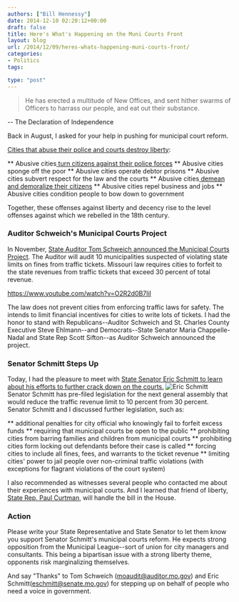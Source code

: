 ```yaml
---
authors: ["Bill Hennessy"]
date: 2014-12-10 02:20:12+00:00
draft: false
title: Here's What's Happening on the Muni Courts Front
layout: blog
url: /2014/12/09/heres-whats-happening-muni-courts-front/
categories:
- Politics
tags:

type: "post"
---
```


> He has erected a multitude of New Offices, and sent hither swarms of Officers to harrass our people, and eat out their substance.

-- The Declaration of Independence



Back in August, I asked for your help in pushing for municipal court reform.

[Cities that abuse their police and courts destroy liberty](https://hennessysview.com/2014/09/05/municipal-courts-matter-liberty/):




** Abusive cities[ turn citizens against their police forces](https://hennessysview.com/2014/08/19/end-game-ferguson/)
** Abusive cities sponge off the poor
** Abusive cities operate debtor prisons
** Abusive cities subvert respect for the law and the courts
** Abusive cities[ demean and demoralize their citizens](https://hennessysview.com/2014/08/20/municipal-court-kangaroo-court/)
** Abusive cities repel business and jobs
** Abusive cities condition people to bow down to government


Together, these offenses against liberty and decency rise to the level offenses against which we rebelled in the 18th century.



### Auditor Schweich's Municipal Courts Project



In November, [State Auditor Tom Schweich announced the Municipal Courts Project](https://www.24thstate.com/2014/10/municipal-courts-initiative.html). The Auditor will audit 10 municipalities suspected of violating state limits on fines from traffic tickets. Missouri law requires cities to forfeit to the state revenues from traffic tickets that exceed 30 percent of total revenue.

https://www.youtube.com/watch?v=O2R2d0B7liI

The law does not prevent cities from enforcing traffic laws for safety. The intends to limit financial incentives for cities to write lots of tickets. I had the honor to stand with Republicans--Auditor Schweich and St. Charles County Executive Steve Ehlmann--and Democrats--State Senator Maria Chappelle-Nadal and State Rep Scott Sifton--as Auditor Schweich announced the project.



### Senator Schmitt Steps Up



Today, I had the pleasure to meet with [State Senator Eric Schmitt to learn about his efforts to further crack down on the courts.](https://www.stltoday.com/news/local/govt-and-politics/missouri-state-senators-seek-municipal-court-changes/article_491e35f5-5c71-5e76-a84a-0a84ed85e2f4.html) ![Eric Schmitt](https://hennessysview.com/wp-content/uploads/2014/12/eric_schmitt-300x200.jpg)
Senator Schmitt has pre-filed legislation for the next general assembly that would reduce the traffic revenue limit to 10 percent from 30 percent. Senator Schmitt and I discussed further legislation, such as:




** additional penalties for city official who knowingly fail to forfeit excess funds
** requiring that municipal courts be open to the public
** prohibiting cities from barring families and children from municipal courts
** prohibiting cities form locking out defendants before their case is called
** forcing cities to include all fines, fees, and warrants to the ticket revenue
** limiting cities' power to jail people over non-criminal traffic violations (with exceptions for flagrant violations of the court system)


I also recommended as witnesses several people who contacted me about their experiences with municipal courts. And I learned that friend of liberty, [State Rep. Paul Curtman](https://www.paulcurtman.com/), will handle the bill in the House.



### Action



Please write your State Representative and State Senator to let them know you support Senator Schmitt's municipal courts reform. He expects strong opposition from the Municipal League--sort of union for city managers and consultants. This being a bipartisan issue with a strong liberty theme, opponents risk marginalizing themselves.

And say "Thanks" to Tom Schweich (moaudit@auditor.mo.gov) and Eric Schmitt(eschmitt@senate.mo.gov) for stepping up on behalf of people who need a voice in government.




